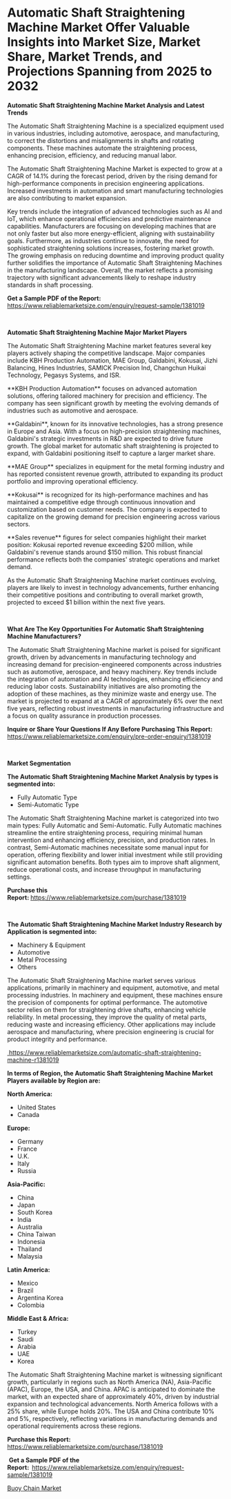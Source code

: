 <p><h1>Automatic Shaft Straightening Machine Market Offer Valuable Insights into Market Size, Market Share, Market Trends, and Projections Spanning from 2025 to 2032</h1></p><p><strong>Automatic Shaft Straightening Machine Market Analysis and Latest Trends</strong></p>
<p><p>The Automatic Shaft Straightening Machine is a specialized equipment used in various industries, including automotive, aerospace, and manufacturing, to correct the distortions and misalignments in shafts and rotating components. These machines automate the straightening process, enhancing precision, efficiency, and reducing manual labor. </p><p>The Automatic Shaft Straightening Machine Market is expected to grow at a CAGR of 14.1% during the forecast period, driven by the rising demand for high-performance components in precision engineering applications. Increased investments in automation and smart manufacturing technologies are also contributing to market expansion. </p><p>Key trends include the integration of advanced technologies such as AI and IoT, which enhance operational efficiencies and predictive maintenance capabilities. Manufacturers are focusing on developing machines that are not only faster but also more energy-efficient, aligning with sustainability goals. Furthermore, as industries continue to innovate, the need for sophisticated straightening solutions increases, fostering market growth. The growing emphasis on reducing downtime and improving product quality further solidifies the importance of Automatic Shaft Straightening Machines in the manufacturing landscape. Overall, the market reflects a promising trajectory with significant advancements likely to reshape industry standards in shaft processing.</p></p>
<p><strong>Get a Sample PDF of the Report:&nbsp;</strong> <a href="https://www.reliablemarketsize.com/enquiry/request-sample/1381019?utm_campaign=2213&utm_medium=2&utm_source=Github&utm_content=ia&utm_term=17022025&utm_id=automatic-shaft-straightening-machine">https://www.reliablemarketsize.com/enquiry/request-sample/1381019</a></p>
<p>&nbsp;</p>
<p><strong>Automatic Shaft Straightening Machine Major Market Players</strong></p>
<p><p>The Automatic Shaft Straightening Machine market features several key players actively shaping the competitive landscape. Major companies include KBH Production Automation, MAE Group, Galdabini, Kokusai, Jizhi Balancing, Hines Industries, SAMICK Precision Ind, Changchun Huikai Technology, Pegasys Systems, and ISR. </p><p>**KBH Production Automation** focuses on advanced automation solutions, offering tailored machinery for precision and efficiency. The company has seen significant growth by meeting the evolving demands of industries such as automotive and aerospace. </p><p>**Galdabini**, known for its innovative technologies, has a strong presence in Europe and Asia. With a focus on high-precision straightening machines, Galdabini's strategic investments in R&D are expected to drive future growth. The global market for automatic shaft straightening is projected to expand, with Galdabini positioning itself to capture a larger market share.</p><p>**MAE Group** specializes in equipment for the metal forming industry and has reported consistent revenue growth, attributed to expanding its product portfolio and improving operational efficiency.</p><p>**Kokusai** is recognized for its high-performance machines and has maintained a competitive edge through continuous innovation and customization based on customer needs. The company is expected to capitalize on the growing demand for precision engineering across various sectors.</p><p>**Sales revenue** figures for select companies highlight their market position: Kokusai reported revenue exceeding $200 million, while Galdabini's revenue stands around $150 million. This robust financial performance reflects both the companies' strategic operations and market demand. </p><p>As the Automatic Shaft Straightening Machine market continues evolving, players are likely to invest in technology advancements, further enhancing their competitive positions and contributing to overall market growth, projected to exceed $1 billion within the next five years.</p></p>
<p>&nbsp;</p>
<p><strong>What Are The Key Opportunities For Automatic Shaft Straightening Machine Manufacturers?</strong></p>
<p><p>The Automatic Shaft Straightening Machine market is poised for significant growth, driven by advancements in manufacturing technology and increasing demand for precision-engineered components across industries such as automotive, aerospace, and heavy machinery. Key trends include the integration of automation and AI technologies, enhancing efficiency and reducing labor costs. Sustainability initiatives are also promoting the adoption of these machines, as they minimize waste and energy use. The market is projected to expand at a CAGR of approximately 6% over the next five years, reflecting robust investments in manufacturing infrastructure and a focus on quality assurance in production processes.</p></p>
<p><strong>Inquire or Share Your Questions If Any Before Purchasing This Report:</strong> <a href="https://www.reliablemarketsize.com/enquiry/pre-order-enquiry/1381019?utm_campaign=2213&utm_medium=2&utm_source=Github&utm_content=ia&utm_term=17022025&utm_id=automatic-shaft-straightening-machine">https://www.reliablemarketsize.com/enquiry/pre-order-enquiry/1381019</a></p>
<p>&nbsp;</p>
<p><strong>Market Segmentation</strong></p>
<p><strong>The Automatic Shaft Straightening Machine Market Analysis by types is segmented into:</strong></p>
<p><ul><li>Fully Automatic Type</li><li>Semi-Automatic Type</li></ul></p>
<p><p>The Automatic Shaft Straightening Machine market is categorized into two main types: Fully Automatic and Semi-Automatic. Fully Automatic machines streamline the entire straightening process, requiring minimal human intervention and enhancing efficiency, precision, and production rates. In contrast, Semi-Automatic machines necessitate some manual input for operation, offering flexibility and lower initial investment while still providing significant automation benefits. Both types aim to improve shaft alignment, reduce operational costs, and increase throughput in manufacturing settings.</p></p>
<p><strong>Purchase this Report:&nbsp;</strong><a href="https://www.reliablemarketsize.com/purchase/1381019?utm_campaign=2213&utm_medium=2&utm_source=Github&utm_content=ia&utm_term=17022025&utm_id=automatic-shaft-straightening-machine">https://www.reliablemarketsize.com/purchase/1381019</a></p>
<p>&nbsp;</p>
<p><strong>The Automatic Shaft Straightening Machine Market Industry Research by Application is segmented into:</strong></p>
<p><ul><li>Machinery & Equipment</li><li>Automotive</li><li>Metal Processing</li><li>Others</li></ul></p>
<p><p>The Automatic Shaft Straightening Machine market serves various applications, primarily in machinery and equipment, automotive, and metal processing industries. In machinery and equipment, these machines ensure the precision of components for optimal performance. The automotive sector relies on them for straightening drive shafts, enhancing vehicle reliability. In metal processing, they improve the quality of metal parts, reducing waste and increasing efficiency. Other applications may include aerospace and manufacturing, where precision engineering is crucial for product integrity and performance.</p></p>
<p><a href="https://www.reliablemarketsize.com/automatic-shaft-straightening-machine-r1381019?utm_campaign=2213&utm_medium=2&utm_source=Github&utm_content=ia&utm_term=17022025&utm_id=automatic-shaft-straightening-machine">&nbsp;https://www.reliablemarketsize.com/automatic-shaft-straightening-machine-r1381019</a></p>
<p><strong>In terms of Region, the Automatic Shaft Straightening Machine Market Players available by Region are:</strong></p>
<p>
    <p> <strong> North America: </strong>
        <ul>
            <li>United States</li>
            <li>Canada</li>
        </ul>
        </p> 
    <p> <strong> Europe: </strong>
        <ul>
            <li>Germany</li>
            <li>France</li>
            <li>U.K.</li>
            <li>Italy</li>
            <li>Russia</li>
        </ul>
        </p> 
    <p> <strong> Asia-Pacific: </strong>
        <ul>
            <li>China</li>
            <li>Japan</li>
            <li>South Korea</li>
            <li>India</li>
            <li>Australia</li>
            <li>China Taiwan</li>
            <li>Indonesia</li>
            <li>Thailand</li>
            <li>Malaysia</li>
        </ul>
        </p> 
    <p> <strong> Latin America: </strong>
        <ul>
            <li>Mexico</li>
            <li>Brazil</li>
            <li>Argentina Korea</li>
            <li>Colombia</li>
        </ul>
        </p> 
    <p> <strong> Middle East & Africa: </strong>
        <ul>
            <li>Turkey</li>
            <li>Saudi</li>
            <li>Arabia</li>
            <li>UAE</li>
            <li>Korea</li>
        </ul>
    </p>
    </p>
<p><p>The Automatic Shaft Straightening Machine market is witnessing significant growth, particularly in regions such as North America (NA), Asia-Pacific (APAC), Europe, the USA, and China. APAC is anticipated to dominate the market, with an expected share of approximately 40%, driven by industrial expansion and technological advancements. North America follows with a 25% share, while Europe holds 20%. The USA and China contribute 10% and 5%, respectively, reflecting variations in manufacturing demands and operational requirements across these regions.</p></p>
<p><strong>Purchase this Report: </strong><a href="https://www.reliablemarketsize.com/purchase/1381019?utm_campaign=2213&utm_medium=2&utm_source=Github&utm_content=ia&utm_term=17022025&utm_id=automatic-shaft-straightening-machine">https://www.reliablemarketsize.com/purchase/1381019</a></p>
<p>&nbsp;<strong>Get a Sample PDF of the Report:&nbsp;&nbsp;</strong><a href="https://www.reliablemarketsize.com/enquiry/request-sample/1381019?utm_campaign=2213&utm_medium=2&utm_source=Github&utm_content=ia&utm_term=17022025&utm_id=automatic-shaft-straightening-machine">https://www.reliablemarketsize.com/enquiry/request-sample/1381019</a></p>
<p><strong></strong></p>
<p><p><a href="https://github.com/FahadAhmed223/Market-Research-Report-List-1/blob/main/buoy-chain-market.md?utm_campaign=2213&utm_medium=2&utm_source=Github&utm_content=ia&utm_term=17022025&utm_id=automatic-shaft-straightening-machine">Buoy Chain Market</a></p></p>